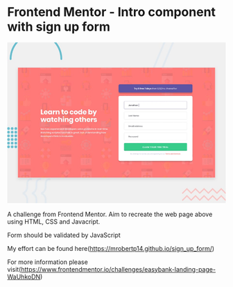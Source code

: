 # Frontend Mentor - Intro component with sign up form

![Design preview for the Intro component with sign up form coding challenge](./design/desktop-preview.jpg)

A challenge from Frontend Mentor. Aim to recreate the web page above using HTML, CSS and Javacript.

Form should be validated by JavaScript

My effort can be found here(https://mrobertp14.github.io/sign_up_form/)

For more information please visit(https://www.frontendmentor.io/challenges/easybank-landing-page-WaUhkoDN)
